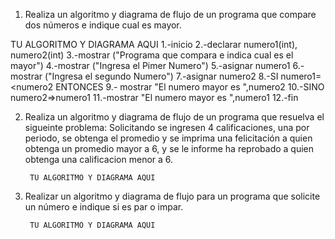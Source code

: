 1. Realiza un algoritmo y diagrama de flujo de un programa que compare dos números e indique cual es mayor.
  
  TU ALGORITMO Y DIAGRAMA AQUI
  1.-inicio
	2.-declarar numero1(int), numero2(int)
	3.-mostrar ("Programa que compara e indica cual es el mayor")
	4.-mostrar ("Ingresa el Pimer Numero")
	5.-asignar	numero1
	6.-mostrar ("Ingresa el segundo Numero")
	7.-asignar	numero2
	8.-SI numero1=<numero2 ENTONCES
	9.-	mostrar "El numero mayor es ",numero2
	10.-SINO numero2=>numero1 
	11.-mostrar "El numero mayor es ",numero1
	12.-fin

 
  
  
  
  
  
  
2. Realiza un algoritmo y diagrama de flujo de un programa que resuelva el sigueinte problema: Solicitando se ingresen 4 calificaciones, una por periodo, se obtenga el promedio y se imprima una felicitación a quien obtenga un promedio mayor a 6, y se le informe ha reprobado a quien obtenga una calificacion menor a 6.

        TU ALGORITMO Y DIAGRAMA AQUI

3. Realizar un algoritmo y diagrama de flujo para un programa que solicite un número e indique si es par o impar.

        TU ALGORITMO Y DIAGRAMA AQUI
